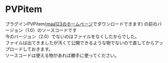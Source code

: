 # PVPitem  
プラグインPVPitem([maa123のホームページ](http://maa123.official.jp "maa123HP")でダウンロードできます)
の前のバージョン（1.0）のソースコードです  
今のバージョン（2.0）でないのはファイルをなくしたからでした。  
ファイルは出てきましたが汚くて公開できるような物でないので直してからアップロードしておきます。   
ソースコードは使える物があれば勝手に使ってください。
